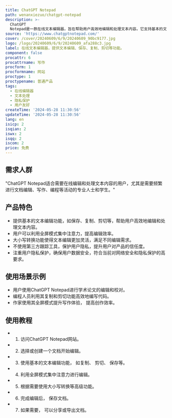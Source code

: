```yaml
---
title: ChatGPT Notepad
path: wenanxiezuo/chatgpt-notepad
description: >-
  ChatGPT
  Notepad是一款在线文本编辑器，旨在帮助用户高效地编辑和处理文本内容。它支持基本的文本编辑功能，如保存、复制、剪切等，同时提供全屏模式和大小写转换等高级功能。该产品重视用户隐私保护，不使用第三方跟踪工具，确保用户数据安全。
source: 'https://www.chatgptnotepad.com/'
cover: /cover/20240609/6/9/20240609_90bc9177.jpg
logo: /logo/20240609/6/9/20240609_afa288c3.jpg
label: 在线文本编辑器，提供文本编辑、保存、复制、剪切等功能。
component: false
procattr: 6
procattrname: 写作
procform: 1
procformname: 网站
proctype: 1
proctypename: 普通产品
tags:
  - 在线编辑器
  - 文本处理
  - 隐私保护
  - 用户友好
createTime: '2024-05-28 11:30:56'
updateTime: '2024-05-28 11:30:56'
lang: en
isicp: 2
isqian: 2
iswx: 2
isqq: 2
iscom: 2
price: 免费
---
```




## 需求人群
"ChatGPT Notepad适合需要在线编辑和处理文本内容的用户，尤其是需要频繁进行文档编辑、写作、编程等活动的专业人士和学生。"

## 产品特色
* 提供基本的文本编辑功能，如保存、复制、剪切等，帮助用户高效地编辑和处理文本内容。
* 用户可以利用全屏模式集中注意力，提高编辑效率。
* 大小写转换功能使得文本编辑更加灵活，满足不同编辑需求。
* 不使用第三方跟踪工具，保护用户隐私，提升用户对产品的信任度。
* 注重用户隐私保护，确保用户数据安全，符合当前对网络安全和隐私保护的高要求。

## 使用场景示例
* 用户使用ChatGPT Notepad进行学术论文的编辑和校对。
* 编程人员利用其复制和剪切功能高效地编写代码。
* 作家使用其全屏模式提升写作体验， 提高创作效率。

## 使用教程
* 1. 访问ChatGPT Notepad网站。
* 2. 选择或创建一个文档开始编辑。
* 3. 使用基本的文本编辑功能， 如复制、 剪切、 保存等。
* 4. 利用全屏模式集中注意力进行编辑。
* 5. 根据需要使用大小写转换等高级功能。
* 6. 完成编辑后， 保存文档。
* 7. 如果需要， 可以分享或导出文档。

  
